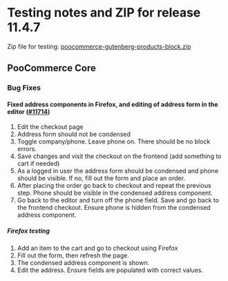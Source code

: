 # Testing notes and ZIP for release 11.4.7

Zip file for testing: [poocommerce-gutenberg-products-block.zip](https://github.com/poocommerce/poocommerce-blocks/files/13311913/poocommerce-gutenberg-products-block.zip)

## PooCommerce Core

### Bug Fixes

#### Fixed address components in Firefox, and editing of address form in the editor ([#11714](https://github.com/poocommerce/poocommerce-blocks/pull/11714))

1. Edit the checkout page
2. Address form should not be condensed
3. Toggle company/phone. Leave phone on. There should be no block errors.
4. Save changes and visit the checkout on the frontend (add something to cart if needed)
5. As a logged in user the address form should be condensed and phone should be visible. If no, fill out the form and place an order.
6. After placing the order go back to checkout and repeat the previous step. Phone should be visible in the condensed address component.
7. Go back to the editor and turn off the phone field. Save and go back to the frontend checkout. Ensure phone is hidden from the condensed address component.

##### Firefox testing

1. Add an item to the cart and go to checkout using Firefox
2. Fill out the form, then refresh the page.
3. The condensed address component is shown.
4. Edit the address. Ensure fields are populated with correct values.
